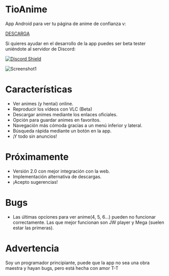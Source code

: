 # TioAnime
App Android para ver tu página de anime de confianza v:

[DESCARGA](https://github.com/axiel7/TioAnime/releases/latest)

Si quieres ayudar en el desarrollo de la app puedes ser beta tester uniéndote al servidor de Discord:

[![Discord Shield](https://discordapp.com/api/guilds/698320144530931813/embed.png?style=banner3)](https://discord.gg/QhAMKuV)

![Screenshot1](https://github.com/axiel7/TioAnime/blob/master/tiomockup-web.png)
# Características
* Ver animes (y hentai) online.
* Reproducir los vídeos con VLC (Beta)
* Descargar animes mediante los enlaces oficiales.
* Opción para guardar animes en favoritos.
* Navegación más cómoda gracias a un menú inferior y lateral.
* Búsqueda rápida mediante un botón en la app.
* ¡Y todo sin anuncios!
# Próximamente
* Versión 2.0 con mejor integración con la web.
* Implementación alternativa de descargas. 
* ¡Acepto sugerencias!
# Bugs
* Las últimas opciones para ver anime(4, 5, 6...) pueden no funcionar correctamente.
Las que mejor funcionan son JW player y Mega (suelen estar las primeras).
# Advertencia
Soy un programador principiante, puede que la app no sea una obra maestra y hayan bugs, pero está hecha con amor T-T
